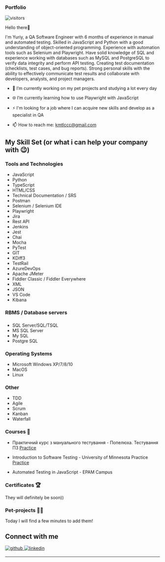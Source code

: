 ### Portfolio

![visitors](https://visitor-badge.laobi.icu/badge?page_id=yuriiyzub.portfolio_QA_Engineer)

Hello there👋

I'm Yuriy, a QA Software Engineer with 6 months of experience in manual and automated testing. Skilled in JavaScript and Python with a good understanding of object-oriented programming. Experience with automation tools such as Selenium and Playwright. Have solid knowledge of SQL and experience working with databases such as MySQL and PostgreSQL to verify data integrity and perform
API testing. Creating test documentation (checklists, test cases, and bug reports). Strong personal skills with the ability to effectively communicate test results and collaborate with developers, analysts, and project managers.</div>  
  
- 🔭 I’m currently working on my pet projects and studying a lot every day  
  
- 🌐 I’m currently learning how to use Playwright with JavaScript  
  
- ⚡ I'm looking for a job where I can acquire new skills and develop as a specialist in QA

-  📫 How to reach me: kmtlccc@gmail.com   

## My Skill Set (or what i can help your company with 😉)  

### Tools and Technologies   
  
- JavaScript  
- Python  
- TypeScript  
- HTML/CSS  
- Technical Documentation / SRS  
- Postman  
- Selenium / Selenium IDE  
- Playwright  
- Jira  
- Rest API  
- Jenkins  
- Jest  
- Chai  
- Mocha  
- PyTest   
- GIT  
- KDiff3  
- TestRail  
- AzureDevOps  
- Apache JMeter  
- Fiddler Classic / Fiddler Everywhere  
- XML  
- JSON  
- VS Code  
- Kibana  
  
### RBMS / Database servers  
###   
  
- SQL Server/SQL/TSQL  
- MS SQL Server  
- My SQL  
- Postgre SQL  

### Operating Systems  

- Microsoft Windows XP/7/8/10  
- MacOS  
- Linux  
  
### Other
- TDD
- Agile  
- Scrum  
- Kanban  
- Waterfall  

### Courses 📓  

- Практичний курс з мануального тестування - Попелюха. Тестування ПЗ [Practice](https://github.com/yuriiyzub/manualpractice)  
  
- Introduction to Software Testing - University of Minnesota Practice [Practice](https://github.com/yuriiyzub/introtosoftwaretesting)  
  
- Automated Testing in JavaScript - EPAM Campus  
  
### Certificates 🏆  

They will definitely be soon))

### Pet-projects 👨‍💻  

Today I will find a few minutes to add them!

## Connect with me  

<a href="https://github.com/https://github.com/yuriiyzub" target="_blank">
<img src=https://img.shields.io/badge/github-%2324292e.svg?&style=for-the-badge&logo=github&logoColor=white alt=github style="margin-bottom: 5px;" />
</a>
<a href="https://linkedin.com/in/https://www.linkedin.com/in/yuriy-zub-456a742b8/" target="_blank">
<img src=https://img.shields.io/badge/linkedin-%231E77B5.svg?&style=for-the-badge&logo=linkedin&logoColor=white alt=linkedin style="margin-bottom: 5px;" />
</a>  

----
